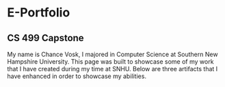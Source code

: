 # E-Portfolio
## CS 499 Capstone


My name is Chance Vosk, I majored in Computer Science at Southern New Hampshire University. This page was built to showcase some of my work that I have created during my time at SNHU. Below are three artifacts that I have enhanced in order to showcase my abilities.
